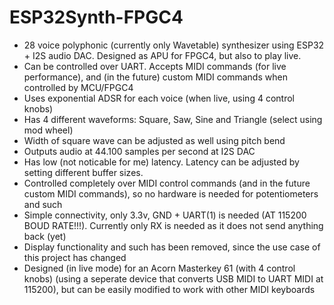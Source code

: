 # ESP32Synth-FPGC4

* 28 voice polyphonic (currently only Wavetable) synthesizer using ESP32 + I2S audio DAC. Designed as APU for FPGC4, but also to play live.
* Can be controlled over UART. Accepts MIDI commands (for live performance), and (in the future) custom MIDI commands when controlled by MCU/FPGC4
* Uses exponential ADSR for each voice (when live, using 4 control knobs)
* Has 4 different waveforms: Square, Saw, Sine and Triangle (select using mod wheel)
* Width of square wave can be adjusted as well using pitch bend
* Outputs audio at 44.100 samples per second at I2S DAC
* Has low (not noticable for me) latency. Latency can be adjusted by setting different buffer sizes.
* Controlled completely over MIDI control commands (and in the future custom MIDI commands), so no hardware is needed for potentiometers and such
* Simple connectivity, only 3.3v, GND + UART(1) is needed (AT 115200 BOUD RATE!!!). Currently only RX is needed as it does not send anything back (yet)
* Display functionality and such has been removed, since the use case of this project has changed
* Designed (in live mode) for an Acorn Masterkey 61 (with 4 control knobs) (using a seperate device that converts USB MIDI to UART MIDI at 115200), but can be easily modified to work with other MIDI keyboards
